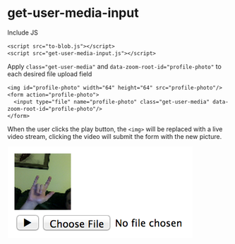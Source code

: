 # get-user-media-input

Include JS

    <script src="to-blob.js"></script>
    <script src="get-user-media-input.js"></script>

Apply `class="get-user-media"` and `data-zoom-root-id="profile-photo"` to each desired file upload field

    <img id="profile-photo" width="64" height="64" src="profile-photo"/>
    <form action="profile-photo">
      <input type="file" name="profile-photo" class="get-user-media" data-zoom-root-id="profile-photo"/>
    </form>

When the user clicks the play button, the `<img>` will be replaced with a live video stream, clicking the video will submit the form with the new picture.

![image](screenshot.png)
